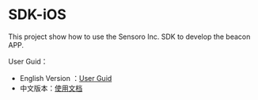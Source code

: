 SDK-iOS
=======

This project show how to use the Sensoro Inc. SDK to develop the beacon APP.


User Guid：

* English Version ：[User Guid](http://www.sensoro.com/docs/#ios)
* 中文版本：[使用文档](http://www.sensoro.com/docs/#ios)
